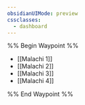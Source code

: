 ```yaml
---
obsidianUIMode: preview
cssclasses:
  - dashboard
---
```

%% Begin Waypoint %%
- [[Malachi 1]]
- [[Malachi 2]]
- [[Malachi 3]]
- [[Malachi 4]]

%% End Waypoint %%